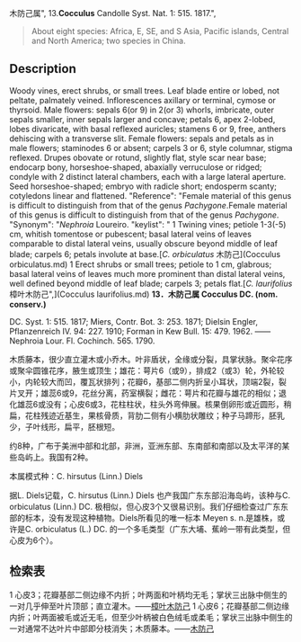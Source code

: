 木防己属",
13.**Cocculus** Candolle Syst. Nat. 1: 515. 1817.",

> About eight species: Africa, E, SE, and S Asia, Pacific islands, Central and North America; two species in China.

## Description
Woody vines, erect shrubs, or small trees. Leaf blade entire or lobed, not peltate, palmately veined. Inflorescences axillary or terminal, cymose or thyrsoid. Male flowers: sepals 6(or 9) in 2(or 3) whorls, imbricate, outer sepals smaller, inner sepals larger and concave; petals 6, apex 2-lobed, lobes divaricate, with basal reflexed auricles; stamens 6 or 9, free, anthers dehiscing with a transverse slit. Female flowers: sepals and petals as in male flowers; staminodes 6 or absent; carpels 3 or 6, style columnar, stigma reflexed. Drupes obovate or rotund, slightly flat, style scar near base; endocarp bony, horseshoe-shaped, abaxially verruculose or ridged; condyle with 2 distinct lateral chambers, each with a large lateral aperture. Seed horseshoe-shaped; embryo with radicle short; endosperm scanty; cotyledons linear and flattened.
  "Reference": "Female material of this genus is difficult to distinguish from that of the genus *Pachygone*.Female material of this genus is difficult to distinguish from that of the genus *Pachygone*.
  "Synonym": "*Nephroia* Loureiro.
  "keylist": "
1 Twining vines; petiole 1-3(-5) cm, whitish tomentose or pubescent; basal lateral veins of leaves comparable to distal lateral veins, usually obscure beyond middle of leaf blade; carpels 6; petals involute at base.[*C. orbiculatus* 木防己](Cocculus orbiculatus.md)
1 Erect shrubs or small trees; petiole to 1 cm, glabrous; basal lateral veins of leaves much more prominent than distal lateral veins, well defined beyond middle of leaf blade; carpels 3; petals flat.[*C. laurifolius* 樟叶木防己",](Cocculus laurifolius.md)
**13．木防己属 Cocculus DC. (nom. conserv.)**

DC. Syst. 1: 515. 1817; Miers, Contr. Bot. 3: 253. 1871; Dielsin Engler, Pflanzenreich IV. 94: 227. 1910; Forman in Kew Bull. 15: 479. 1962. ——Nephroia Lour. Fl. Cochinch. 565. 1790.

木质藤本，很少直立灌木或小乔木。叶非盾状，全缘或分裂，具掌状脉。聚伞花序或聚伞圆锥花序，腋生或顶生；雄花：萼片6（或9），排成2（或3）轮，外轮较小，内轮较大而凹，覆瓦状排列；花瓣6，基部二侧内折呈小耳状，顶端2裂，裂片叉开；雄蕊6或9，花丝分离，药室横裂；雌花：萼片和花瓣与雄花的相似；退化雄蕊6或没有；心皮6或3，花柱柱状，柱头外弯伸展。核果倒卵形或近圆形，稍扁，花柱残迹近基生，果核骨质，背肋二侧有小横肋状雕纹；种子马蹄形，胚乳少，子叶线形，扁平，胚根短。

约8种，广布于美洲中部和北部，非洲，亚洲东部、东南部和南部以及太平洋的某些岛屿上。我国有2种。

本属模式种：C. hirsutus (Linn.) Diels

据L. Diels记载，C. hirsutus (Linn.) Diels 也产我国广东东部沿海岛屿，该种与C. orbiculatus (Linn.) DC. 极相似，但心皮3个又很易识别。我们仔细检查过广东东部的标本，没有发现这种植物。Diels所看见的唯一标本 Meyen s. n.是雄株，或许是C. orbiculatus (L.) DC. 的一个多毛类型（广东大埔、蕉岭一带有此类型，但心皮为6个）。

## 检索表

1 心皮3；花瓣基部二侧边缘不内折；叶两面和叶柄均无毛；掌状三出脉中侧生的一对几乎伸至叶片顶部；直立灌木。——[樟叶木防己](Cocculus%20laurifolius.md)
1 心皮6；花瓣基部二侧边缘内折；叶两面被毛或近无毛，但至少叶柄被白色绒毛或柔毛；掌状三出脉中侧生的一对通常不达叶片中部即分枝消失；木质藤本。——[木防己](Cocculus%20orbiculatus.md)
